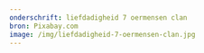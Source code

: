```yaml
---
onderschrift: liefdadigheid 7 oermensen clan
bron: Pixabay.com
image: /img/liefdadigheid-7-oermensen-clan.jpg
---
```

